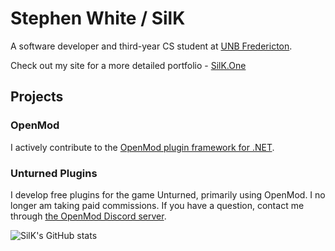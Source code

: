 # Stephen White / SilK

A software developer and third-year CS student at [UNB Fredericton](https://unb.ca/).

Check out my site for a more detailed portfolio - [SilK.One](https://silk.one/)

## Projects

### OpenMod
I actively contribute to the [OpenMod plugin framework for .NET](https://github.com/openmod/OpenMod/).

### Unturned Plugins
I develop free plugins for the game Unturned, primarily using OpenMod. I no longer am taking paid commissions. If you have a question, contact me through [the OpenMod Discord server](https://discord.gg/B2D48rc).

![SilK's GitHub stats](https://github-readme-stats.vercel.app/api?username=IAmSilK&show_icons=true&theme=tokyonight)
